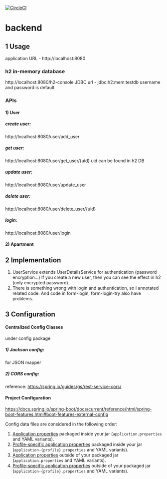 [![CircleCI](https://circleci.com/gh/ece651-project/backend.svg?style=svg)](https://circleci.com/gh/ece651-project/backend)

# backend



## 1 Usage

application URL - http://localhost:8080

### h2 in-memory database

http://localhost:8080/h2-console
JDBC url - jdbc:h2:mem:testdb
username and password is default

### APIs

#### 1) User

##### create user:

http://localhost:8080/user/add_user

##### get user:

http://localhost:8080/user/get_user/{uid}
uid can be found in h2 DB

##### update user:

http://localhost:8080/user/update_user

##### delete user:

http://localhost:8080/user/delete_user/{uid}

##### login:

http://localhost:8080/user/login

#### 2) Apartment

## 2 Implementation

1) UserService extends UserDetailsService for authentication (password encryption...)
	If you create a new user, then you can see the effect in h2 (only encrypted password).
2) There is something wrong with login and authentication, so I annotated related code. And code in form-login, form-login-try also have problems.




## 3 Configuration

#### Centralized Config Classes

under config package

##### 1) Jackson config: 

for JSON mapper

##### 2) CORS config:

reference: https://spring.io/guides/gs/rest-service-cors/



#### Project Configuration

https://docs.spring.io/spring-boot/docs/current/reference/html/spring-boot-features.html#boot-features-external-config

Config data files are considered in the following order:

1. [Application properties](https://docs.spring.io/spring-boot/docs/current/reference/html/spring-boot-features.html#boot-features-external-config-files) packaged inside your jar (`application.properties` and YAML variants).
2. [Profile-specific application properties](https://docs.spring.io/spring-boot/docs/current/reference/html/spring-boot-features.html#boot-features-external-config-files-profile-specific) packaged inside your jar (`application-{profile}.properties` and YAML variants).
3. [Application properties](https://docs.spring.io/spring-boot/docs/current/reference/html/spring-boot-features.html#boot-features-external-config-files) outside of your packaged jar (`application.properties` and YAML variants).
4. [Profile-specific application properties](https://docs.spring.io/spring-boot/docs/current/reference/html/spring-boot-features.html#boot-features-external-config-files-profile-specific) outside of your packaged jar (`application-{profile}.properties` and YAML variants).